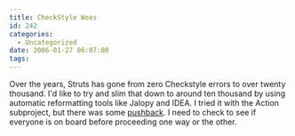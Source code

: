 ```yaml
---
title: CheckStyle Woes
id: 242
categories:
  - Uncategorized
date: 2006-01-27 06:07:00
tags:
---
```


Over the years, Struts has gone from zero Checkstyle errors to over twenty thousand. I'd like to try and slim that down to around ten thousand by using automatic reformatting tools like Jalopy and IDEA. I tried it with the Action subproject, but there was some [pushback](http://www.mail-archive.com/dev@struts.apache.org/msg17321.html). I need to check to see if everyone is on board before proceeding one way or the other.